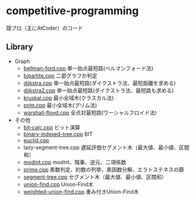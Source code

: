 # competitive-programming

競プロ（主にAtCoder）のコード

## Library

- Graph
  - [bellman-ford.cpp](https://github.com/izumo27/competitive-programming/blob/master/Library/Graph/bellman-ford.cpp)
  単一始点最短路(ベルマンフォード法)
  - [bipartite.cpp](https://github.com/izumo27/competitive-programming/blob/master/Library/Graph/bipartite.cpp)
  二部グラフか判定
  - [dijkstra.cpp](https://github.com/izumo27/competitive-programming/blob/master/Library/Graph/dijkstra.cpp)
  単一始点最短路(ダイクストラ法、最短距離を求める)
  - [dijkstra2.cpp](https://github.com/izumo27/competitive-programming/blob/master/Library/Graph/dijkstra2.cpp)
  単一始点最短路(ダイクストラ法、最短路も求める)
  - [kruskal.cpp](https://github.com/izumo27/competitive-programming/blob/master/Library/Graph/kruskal.cpp)
  最小全域木(クラスカル法)
  - [prim.cpp](https://github.com/izumo27/competitive-programming/blob/master/Library/Graph/prim.cpp)
  最小全域木(プリム法)
  - [warshall-floyd.cpp](https://github.com/izumo27/competitive-programming/blob/master/Library/Graph/warshall-floyd.cpp)
  全点対最短路(ワーシャルフロイド法)
- その他
  - [bit-calc.cpp](https://github.com/izumo27/competitive-programming/blob/master/Library/bit-calc.cpp)
  ビット演算
  - [binary-indexed-tree.cpp](https://github.com/izumo27/competitive-programming/blob/master/Library/binary-indexed-tree.cpp)
  BIT
  - [euclid.cpp](https://github.com/izumo27/competitive-programming/blob/master/Library/euclid.cpp)
  - lazy-segment-tree.cpp
  遅延評価セグメント木（最大値、最小値、区間和）
  - [modint.cpp](https://github.com/izumo27/competitive-programming/blob/master/Library/modint.cpp)
  modint、階乗、逆元、二項係数
  - [prime.cpp](https://github.com/izumo27/competitive-programming/blob/master/Library/prime.cpp)
  素数判定、約数の列挙、素因数分解、エラトステネスの篩
  - [segment-tree.cpp](https://github.com/izumo27/competitive-programming/blob/master/Library/segment-tree.cpp)
  セグメント木（最大値、最小値、区間和）
  - [union-find.cpp](https://github.com/izumo27/competitive-programming/blob/master/Library/union-find.cpp)
  Union-Find木
  - [weighted-union-find.cpp](https://github.com/izumo27/competitive-programming/blob/master/Library/weighted-union-find.cpp)
  重み付きUnion-Find木
